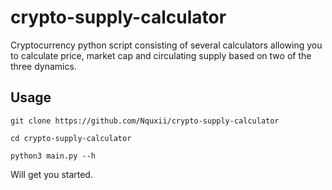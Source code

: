 # crypto-supply-calculator
Cryptocurrency python script consisting of several calculators allowing you to calculate price, market cap and circulating supply based on two of the three dynamics. 

## Usage

```
git clone https://github.com/Nquxii/crypto-supply-calculator
```

```
cd crypto-supply-calculator
```

```
python3 main.py --h
```

Will get you started.
